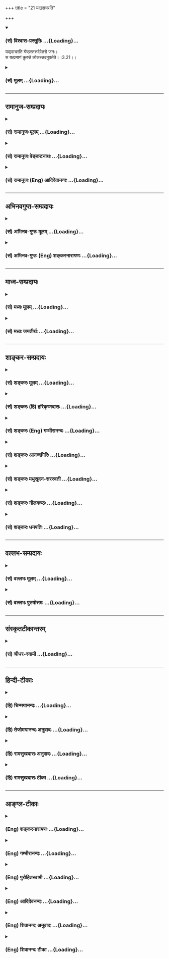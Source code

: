 +++
title = "21 यद्यदाचरति"

+++
<div class="js_include" newlevelforh1="3" title="(सं) विश्वास-प्रस्तुतिः" unfilled url="/purANam/mahAbhAratam/06-bhIShma-parva/02-bhagavad-gItA-parva/saMskRtam/vishvAsa-prastutiH/03_karma-yogaH/21_yadyadAcharati.md">
<details open><summary><h3>(सं) विश्वास-प्रस्तुतिः ...{Loading}...</h3></summary>

यद्यदाचरति श्रेष्ठस्तत्तदेवेतरो जनः।  
स यत्प्रमाणं कुरुते लोकस्तदनुवर्तते।।3.21।।
</details>
</div>
<div class="js_include collapsed" newlevelforh1="3" title="(सं) मूलम्" unfilled url="/purANam/mahAbhAratam/06-bhIShma-parva/02-bhagavad-gItA-parva/saMskRtam/mUlam/03_karma-yogaH/21_yadyadAcharati.md">
<details><summary><h3>(सं) मूलम् ...{Loading}...</h3></summary>

यद्यदाचरति श्रेष्ठस्तत्तदेवेतरो जनः।  
स यत्प्रमाणं कुरुते लोकस्तदनुवर्तते।।3.21।।
</details>
</div>


_________________
## रामानुज-सम्प्रदायः
<div class="js_include collapsed" newlevelforh1="3" title="(सं) रामानुजः मूलम्" unfilled url="/purANam/mahAbhAratam/06-bhIShma-parva/02-bhagavad-gItA-parva/saMskRtam/rAmAnujaH/mUlam/03_karma-yogaH/21_yadyadAcharati.md">
<details><summary><h3>(सं) रामानुजः मूलम् ...{Loading}...</h3></summary>

।।3.21।। श्रेष्ठः कृत्स्नशास्त्रज्ञातृतया अनुष्ठातृतया च प्रथितो **यद्
यद् आचरति तत् तद् एव** अकृत्स्नविद् **जनः** अपि आचरति। अनुष्ठीयमानम् अपि
कर्म श्रेष्ठो **यत्प्रमाणं** यदङ्गयुक्तम् अनुतिष्ठति तदङ्गयुक्तम् एव
अकृत्स्नविद् **लोकः** अपि अनुतिष्ठति अतो लोकरक्षार्थं शिष्टतया प्रथितेन
श्रेष्ठेन स्ववर्णाश्रमोचितं कर्म सकलं सर्वदा अनुष्ठेयम्। अन्यथा
लोकनाशजनितं पापं ज्ञानयोगाद् अपि एनं प्रच्यावयेत्।

</details>
</div>
<div class="js_include collapsed" newlevelforh1="3" title="(सं) रामानुजः वेङ्कटनाथः" unfilled url="/purANam/mahAbhAratam/06-bhIShma-parva/02-bhagavad-gItA-parva/saMskRtam/rAmAnujaH/venkaTanAthaH/03_karma-yogaH/21_yadyadAcharati.md">
<details><summary><h3>(सं) रामानुजः वेङ्कटनाथः ...{Loading}...</h3></summary>

।। 3.21कर्मयोगस्य ज्यायस्त्वं शिष्टानुष्ठानेनोदाह्रियते
कर्मणैवेति। हिशब्दसूचितं ज्ञानयोगाधिकारं दर्शयति राजर्षयो
ज्ञानिनामग्रेसरा इति। राजानो हि विस्तीर्णागाधमनसः तत्रापि
ऋषित्वादतीन्द्रियार्थद्रष्टारः तत्राप्यात्मविदः तत्रापि
निसर्गनिगृहीतेन्द्रियत्वात् प्रकृष्टोत्पत्तिकसत्त्वादिना च तेषामग्रगण्या
इत्यर्थः। कर्मणैव इत्येवकारो ज्ञानयोगशक्तस्यापि कर्मयोगानुपरतिपरः।
संसिद्धिशब्दस्य परमाप्नोतीत्युक्तनिदर्शनपरत्वात्आत्मानं प्राप्तवन्त
इत्युक्तम्। एवं च सति कर्मणैवेति
पूर्वप्रसक्तज्ञानयोगनैरपेक्ष्यपरमवधारणमप्युपपन्नं भवति।
उत्तरसङ्गत्यर्थमुक्तं सङ्ग्रहेणोद्गृह्णाति एवमिति। इदानीं
इत्यनेनलोकसङ्ग्रहं इत्यादिकंविद्वान्युक्तः समाचरन् 3।26
इत्यन्तमविच्छिन्नम्। सर्वथेति। लोकरक्षार्थं लोकोपप्लवजनितस्वपापेन
ज्ञानयोगादपि प्रच्यावकेनोभयभ्रष्टत्वपरिहारार्थं चेत्यर्थः। लोकसङ्ग्रहमपि
इत्यन्वये लोकसङ्ग्रहस्याप्रधानता प्रतीयेत पश्यन्नपीत्युक्ते तु
कर्मकर्तव्यतायां पूर्वोक्तहेतुभ्यो लोकसङ्ग्रहस्याधिक्यं
द्योत्येतेत्ययमन्वय उक्तः। एवकारो ज्ञानयोगव्यवच्छेदाय
कर्तुमेवार्हसीत्यन्वेतव्य इत्यभिप्रायेणोक्तं कर्मैव कर्तुमर्हसीति।
यद्वालोकसङ्ग्रहमेव इत्येवकारो लोकसङ्ग्रहस्य नैरपेक्ष्यपरःकर्मैव इति तु
प्रकरणापन्नमुक्तम्। अर्हसि इत्यनेन कर्मयोगैकानुष्ठानकारणमर्जुनस्य
वैशिष्ट्यं द्योत्यते। श्रेष्ठ इति। प्रशस्यस्य श्रः अष्टा.4।3।60
इत्यनुशासनात्प्रशस्यतम इत्यर्थः। तच्चास्य
प्रशस्यतमत्वमनुष्ठातॄणामनुविधेयानुष्ठानत्वोपयोगीति मत्वातानकृत्स्नविदो
मन्दान् कृत्स्नविन्न विचालयेत् 3।29 इति वक्ष्यमाणं
चानुसन्धायकृत्स्नशास्त्रज्ञतयाऽनुष्ठातृतया च प्रथित इत्युक्तम्।
अकृत्स्नविदोऽनुष्ठातुः कृत्स्नवित्त्वेऽप्यननुष्ठातुरुभयाकारवत्त्वेऽपि
अप्रसिद्धस्यानुविधेयानुष्ठानता नास्तीति तद्व्यवच्छेदाय पदत्रयम्। स
यत्प्रमाणं कुरुते इत्यत्रस यच्छास्त्रं प्रमाणीकरोति तदनुवर्तते लोकः
इत्यस्मिन्नर्थे तदनुवर्तनस्य तदर्थानुष्ठानरूपत्वादर्थतः पुनरुक्तिः
स्यात्। कुरुत इति चैतद्बुध्यत इत्यस्मिन्नर्थे नेतव्यम्। लोकसंग्रहमेवापि
सम्पश्यन् कर्तुमर्हसि इति पूर्ववाक्ये चकर्तुमर्हसि
इत्येतावन्मात्रमुक्तम् श्रुतिस्मृत्यादिकमपि
प्रमाणीकर्तुमर्हसीत्यनुपन्यस्तम् येन तदर्थमिदमुच्येतयद्यदाचरति
इत्यङ्गिन्यनुष्ठेयस्वरूपे निर्दिष्टे तत्प्रकारे त्वपेक्षिते बुभुत्सा
जायते अतस्तदभिधानमेवोचितमित्यभिप्रायेणयत्प्रमाणं यदङ्गयुक्तमित्युक्तम्।
प्रमाणशब्दोऽत्रावधिपरः अनुष्ठेयकर्मस्वरूपस्य चावधिरङ्गान्येव अत एव हि
विध्यन्तशब्देनेतिकर्तव्यतामुपचरन्ति।
यत्प्रमाणंयथाभूतमितियादवप्रकाशभाष्यमप्येतत्परमेव। अस्मिन्नर्थेकुरुते
इतिशब्दस्वारस्यप्रदर्शनायअनुतिष्ठतीत्युक्तम्। अन्यथाऽर्थान्तरे लक्षणा
स्यादिति भावः। यत्प्रमाणमिति निर्दिष्टविशिष्टसिद्ध्यर्थं
तच्छब्दार्थमाहतदङ्गयुक्तमिति। ननु यच्छब्देनाङ्गे निर्दिष्टे कथं
तच्छब्देनाङ्गविशिष्टपरामर्शः इत्थं यदङ्गयुक्तमनुतिष्ठति तदाचरतीत्युक्ते
तदङ्गमाचरतीत्येव शब्दवृत्तिः। अङ्गस्य चाङ्गिपृथग्भावायोगात्
अर्थतस्तदङ्गविशिष्टमिति सिद्धम्। आभिप्रायिकौ करणाकरणयोरर्थानर्थौ
प्रकाशयति अत इति। लोकानुविधेयानुष्ठानत्वादित्यर्थः। सर्वदेति
यावदात्मप्राप्तीत्यर्थः। ननु स्वयं यदि ज्ञानयोगेन मुक्तो भवति किमस्य
लोकेन सङ्गृहीतेनासङ्गृहीतेन वा इत्यत्राह अन्यथेति ज्ञानयोगाधिकार्यहमिति
कृत्वा कर्मयोगपरित्यागे सतीत्यर्थः। ज्ञानयोगादपि इत्यपिशब्द उभयभ्रष्टतां
द्योतयति।

</details>
</div>
<div class="js_include collapsed" newlevelforh1="3" title="(सं) रामानुजः (Eng) आदिदेवानन्दः" unfilled url="/purANam/mahAbhAratam/06-bhIShma-parva/02-bhagavad-gItA-parva/saMskRtam/rAmAnujaH/english/AdidevAnandaH/03_karma-yogaH/21_yadyadAcharati.md">
<details><summary><h3>(सं) रामानुजः (Eng) आदिदेवानन्दः ...{Loading}...</h3></summary>

3.21 Whatever 'an eminent man,' i.e., he, who is famous for his
knowledge of all the scriptures and for his observance of the scriptural
dictates, performs, others who have incomplete knowledge of the
scriptures will also perform, following his example. With regard to any
duty which is being performed with all its ancillaries by an eminent
personage, the people with incomplete knowledge will do it with the same
ancillaries. Therefore for the protection of the world, all acts that
are appropriate to one's station and stage in life must always be
performed by an eminent man who is distinguished for his wisdom.
Otherwise, the evil generated from the ruin of the large masses of the
world (who neglect their duties by following his example), will bring
him down, even if he were a follower of pure Jnana Yoga.

</details>
</div>


_________________
## अभिनवगुप्त-सम्प्रदायः
<div class="js_include collapsed" newlevelforh1="3" title="(सं) अभिनव-गुप्तः मूलम्" unfilled url="/purANam/mahAbhAratam/06-bhIShma-parva/02-bhagavad-gItA-parva/saMskRtam/abhinava-guptaH/mUlam/03_karma-yogaH/21_yadyadAcharati.md">
<details><summary><h3>(सं) अभिनव-गुप्तः मूलम् ...{Loading}...</h3></summary>

।।3.21 3.22।। यद्यदाचरतीति। न मे इति। प्राप्तप्रापणीयस्य परिपूर्णमनसोऽपि
कर्मप्रवृत्तौ लोकानुग्रहः प्रयोजनमित्यत्र श्रीभगवान् आत्मानमेव
दृष्टान्तीकरोति।

</details>
</div>
<div class="js_include collapsed" newlevelforh1="3" title="(सं) अभिनव-गुप्तः (Eng) शङ्करनारायणः" unfilled url="/purANam/mahAbhAratam/06-bhIShma-parva/02-bhagavad-gItA-parva/saMskRtam/abhinava-guptaH/english/shankaranArAyaNaH/03_karma-yogaH/21_yadyadAcharati.md">
<details><summary><h3>(सं) अभिनव-गुप्तः (Eng) शङ्करनारायणः ...{Loading}...</h3></summary>

3.21 See Comment under 3.22

</details>
</div>


_________________
## माध्व-सम्प्रदायः
<div class="js_include collapsed" newlevelforh1="3" title="(सं) मध्वः मूलम्" unfilled url="/purANam/mahAbhAratam/06-bhIShma-parva/02-bhagavad-gItA-parva/saMskRtam/madhvaH/mUlam/03_karma-yogaH/21_yadyadAcharati.md">
<details><summary><h3>(सं) मध्वः मूलम् ...{Loading}...</h3></summary>

।।3.21।। स यद्वाक्यादिकं प्रमाणीकुरुते यदुक्तप्रकारेण तिष्ठतीत्यर्थः।

</details>
</div>
<div class="js_include collapsed" newlevelforh1="3" title="(सं) मध्वः जयतीर्थः" unfilled url="/purANam/mahAbhAratam/06-bhIShma-parva/02-bhagavad-gItA-parva/saMskRtam/madhvaH/jayatIrthaH/03_karma-yogaH/21_yadyadAcharati.md">
<details><summary><h3>(सं) मध्वः जयतीर्थः ...{Loading}...</h3></summary>

।।3.21।। स यत्प्रमाणं कुरुते इत्यत्र यच्छब्देन प्रमाणमप्रमाणं वा
विवक्षितम् आद्ये प्रमाणं कुरुत इत्ययुक्तम् स्थितस्य करणाभावात्।
द्वितीयेऽप्येवमेव अशक्यत्वादित्यत आह **स** **इति**। प्रमाणमेव सत्
यद्वाक्यादिकं लोकेन प्रमाणतयाऽनवगतम् तत्प्रमाणतया ज्ञापयतीत्यर्थः।
यद्वैकमेवेदं पदं यत्प्रमाणकं लौकिकं वैदिकं वा कर्म कुरुत
इत्यनेनाभिप्रायेण तात्पर्यमाह **यदुक्ते**ति।

</details>
</div>


_________________
## शाङ्कर-सम्प्रदायः
<div class="js_include collapsed" newlevelforh1="3" title="(सं) शङ्करः मूलम्" unfilled url="/purANam/mahAbhAratam/06-bhIShma-parva/02-bhagavad-gItA-parva/saMskRtam/shankaraH/mUlam/03_karma-yogaH/21_yadyadAcharati.md">
<details><summary><h3>(सं) शङ्करः मूलम् ...{Loading}...</h3></summary>

।।3.21।। **यद्यत्** कर्म **आचरति** करोति **श्रेष्ठः** प्रधानः
**तत्तदेव** कर्म आचरति **इतरः** अन्यः **जनः** तदनुगतः। किञ्च सः श्रेष्ठः
**यत् प्रमाणं कुरुते** लौकिकं वैदिकं वा **लोकः तत् अनुवर्तते** तदेव
प्रमाणीकरोति इत्यर्थः।। यदि अत्र ते लोकसंग्रहकर्तव्यतायां विप्रतिपत्तिः
तर्हि मां किं न पश्यसि

</details>
</div>
<div class="js_include collapsed" newlevelforh1="3" title="(सं) शङ्करः (हि) हरिकृष्णदासः" unfilled url="/purANam/mahAbhAratam/06-bhIShma-parva/02-bhagavad-gItA-parva/saMskRtam/shankaraH/hindI/harikRShNadAsaH/03_karma-yogaH/21_yadyadAcharati.md">
<details><summary><h3>(सं) शङ्करः (हि) हरिकृष्णदासः ...{Loading}...</h3></summary>

।।3.21।। लोकसंग्रह किसको करना चाहिये और किसलिये करना चाहिये सो कहते हैं
श्रेष्ठ पुरुष जोजो कर्म करता है अर्थात् प्रधान मनुष्य जिसजिस कर्ममें
बर्तता है दूसरे लोग उसके अनुयायी होकर उसउस कर्मका ही आचरण किया करते हैं।
तथा वह श्रेष्ठ पुरुष जिसजिस लौकिक या वैदिक प्रथाको प्रामाणिक मानता है
लोग उसीके अनुसार चलते हैं अर्थात् उसीको प्रमाण मानते हैं।

</details>
</div>
<div class="js_include collapsed" newlevelforh1="3" title="(सं) शङ्करः (Eng) गम्भीरानन्दः" unfilled url="/purANam/mahAbhAratam/06-bhIShma-parva/02-bhagavad-gItA-parva/saMskRtam/shankaraH/english/gambhIrAnandaH/03_karma-yogaH/21_yadyadAcharati.md">
<details><summary><h3>(सं) शङ्करः (Eng) गम्भीरानन्दः ...{Loading}...</h3></summary>

3.21 Yat yat, \[This is according to the Ast. The G1. Pr. reads, yat yat
yesu yesu.-Tr.\] whatever action; a sresthah, superior person, a leader;
acarati, does; itarah, another; janah, person, who follows him; does tat
tat eva, that very action. Further, yat, whatever; sah, he, the superior
person; kurute, upholds; as pramanam, authority, be it Vedic or secular;
lokah, an ordinary person; anuvartate, follows; tat, that, i.e. he
accepts that very thing as authoritative. 'If you have a doubt here with
regard to the duty of preventing people from straying, then why do you
not observe Me;'

</details>
</div>
<div class="js_include collapsed" newlevelforh1="3" title="(सं) शङ्करः आनन्दगिरिः" unfilled url="/purANam/mahAbhAratam/06-bhIShma-parva/02-bhagavad-gItA-parva/saMskRtam/shankaraH/AnandagiriH/03_karma-yogaH/21_yadyadAcharati.md">
<details><summary><h3>(सं) शङ्करः आनन्दगिरिः ...{Loading}...</h3></summary>

।।3.21।। ज्ञानवता कृतार्थेन लोकसंग्रहार्थमपि न
प्रवर्तितव्यमित्याशङ्कामुत्थाप्य परिहरति **लोकेत्यादिना।**
श्रुताध्ययनसंपन्नत्वेनाभिमतो यद्यद्विहितं प्रतिषिद्धं वा कर्मानुतिष्ठति
तत्तदेव प्राकृतो जनोऽनुवर्तते तेन विद्यावतापि लोकमर्यादास्थापनार्थं
विहितं कर्तव्यमित्यर्थः। श्रेष्ठानुसारित्वमितरेषामाचारे दर्शयित्वा
प्रतिपत्तावपि दर्शयति **किञ्चेति।**

</details>
</div>
<div class="js_include collapsed" newlevelforh1="3" title="(सं) शङ्करः मधुसूदन-सरस्वती" unfilled url="/purANam/mahAbhAratam/06-bhIShma-parva/02-bhagavad-gItA-parva/saMskRtam/shankaraH/madhusUdana-sarasvatI/03_karma-yogaH/21_yadyadAcharati.md">
<details><summary><h3>(सं) शङ्करः मधुसूदन-सरस्वती ...{Loading}...</h3></summary>

।।3.21।। ननु मया कर्मणि क्रियमाणेऽपि लोकः किमिति
तत्संगृह्णीयादित्याशङ्क्य श्रेष्ठाचारानुविधायित्वादित्याह यद्यदिति।
श्रेष्ठः प्रधानभूतो राजादिर्यद्यत्कर्माचरति शुभमशुभं वा तत्तदेवाचरतीतरः
प्राकृतस्तदनुगतो जनः नत्वन्यत्स्वातन्त्र्येणेत्यर्थः। ननु
शास्त्रमवलोक्याशास्त्रीयं श्रेष्ठाचारं परित्यज्य शास्त्रीयमेव कुतो
नाचरति लोक इत्याशङ्क्य आचारवत्प्रतिपत्तावपि श्रेष्ठानुसारितामितरस्य
दर्शयति स यदिति। स श्रेष्ठो यल्लौकिकं वैदिकं वा प्रमाणं कुरुते
प्रमाणत्वेन मन्यते तदेव लोकोऽप्यनुवर्तते प्रमाणं कुरुते नतु
स्वातन्त्र्येण किंचिदित्यर्थः। तथाच प्रधानभूतेन त्वया राज्ञा
लोकसंरक्षणार्थं कर्म कर्तव्यमेवप्रधानानुयायिनो जनव्यवहारा भवन्ति इति
न्यायादित्यभिप्रायः।

</details>
</div>
<div class="js_include collapsed" newlevelforh1="3" title="(सं) शङ्करः नीलकण्ठः" unfilled url="/purANam/mahAbhAratam/06-bhIShma-parva/02-bhagavad-gItA-parva/saMskRtam/shankaraH/nIlakaNThaH/03_karma-yogaH/21_yadyadAcharati.md">
<details><summary><h3>(सं) शङ्करः नीलकण्ठः ...{Loading}...</h3></summary>

।।3.20 3.21।। अत्र शिष्टाचारं प्रमाणयति **कर्मणेति।** कर्मणैव सह
संसिद्धिं श्रवणादिसाध्यां ज्ञाननिष्ठां गन्तुमास्थिताः प्रवृत्ता
जनकादयस्त्वादृशाः क्षत्रियाः न तु संन्यासेन। ननु शुद्धचित्तस्य मम नास्ति
कर्मापेक्षेत्याशङ्क्याह **लोकेति।** लोकस्य संग्रहः स्वधर्मे प्रवर्तनम्।
ननु स्वप्रयोजनाभावेऽपि केवलं लोकसंग्रहार्थं चेत्कर्म कर्तव्यं तदा
विदुषां ब्राह्मणानामपि संन्यासो न स्यात्। यतीनेव
संन्यासधर्मान्ग्राहयितुं तेषां संन्यास इति चेत् अर्जुनेऽपि न
तद्दंडवारितमस्ति। ननु क्षत्रियस्य संन्यासेऽधिकारो नास्तीति चेत्
लिङ्गधारणेऽधिकाराभावेऽपि भरतऋषभादिवद्विक्षेपकर्मत्यागमात्रेऽधिकारात्।
वार्तिकेसर्वाधिकारविच्छेदि ज्ञानं चेदभ्युपेयते। कुतोऽधिकारनियमो
व्युत्थाने क्रियते बलात्। इति विद्वत्संन्यासे क्षत्रियादेरप्यधिकारस्य
साधितत्वात्। अतो लोकसंग्रहो न मुख्यं कर्मप्रयोजनमिति चेत्सत्यम्। न मे
पार्थास्ति कर्तव्यम् इति स्वदृष्टान्तेनाधिकारिकत्वादर्जुन एवैवं
नियोज्यते न क्षत्रियमात्रमिति तुष्यतु भवान्।

</details>
</div>
<div class="js_include collapsed" newlevelforh1="3" title="(सं) शङ्करः धनपतिः" unfilled url="/purANam/mahAbhAratam/06-bhIShma-parva/02-bhagavad-gItA-parva/saMskRtam/shankaraH/dhanapatiH/03_karma-yogaH/21_yadyadAcharati.md">
<details><summary><h3>(सं) शङ्करः धनपतिः ...{Loading}...</h3></summary>

।।3.21।। मयि कर्मणि प्रवृत्ते कथं लोकसंग्रहो भविष्यतीत्यत आह **यदिति।**
यद्यत्कर्म श्रेष्ठः प्रधान आचरति तत्तदेव कर्मेतरोऽन्यो जनस्तदनुगत आचरति।
किंच स प्रधान यल्लौकिकं वैदिकं वा प्रमाणं कुरुते लोकस्तदनुवर्तते। तदेव
प्रमाणीकुरुते इत्यर्थः। यत्कर्म शास्त्रं वा निवृत्तिशास्त्रं
वेत्याचार्यैः संकोचे मानाभावमभिप्रेत्य न व्याख्यातम्।

</details>
</div>


_________________
## वल्लभ-सम्प्रदायः
<div class="js_include collapsed" newlevelforh1="3" title="(सं) वल्लभः मूलम्" unfilled url="/purANam/mahAbhAratam/06-bhIShma-parva/02-bhagavad-gItA-parva/saMskRtam/vallabhaH/mUlam/03_karma-yogaH/21_yadyadAcharati.md">
<details><summary><h3>(सं) वल्लभः मूलम् ...{Loading}...</h3></summary>

।।3.21।। यतः यद्यदिति।

</details>
</div>
<div class="js_include collapsed" newlevelforh1="3" title="(सं) वल्लभः पुरुषोत्तमः" unfilled url="/purANam/mahAbhAratam/06-bhIShma-parva/02-bhagavad-gItA-parva/saMskRtam/vallabhaH/puruShottamaH/03_karma-yogaH/21_yadyadAcharati.md">
<details><summary><h3>(सं) वल्लभः पुरुषोत्तमः ...{Loading}...</h3></summary>

  
  
।।3.21।। ननु लोकसङ्ग्रहोऽपि भक्तानामनुचित एवेत्यत आह यद्यदिति। श्रेष्ठो
मद्भक्तो यद्यदाचरतितदेवेतरो जन आचरति। स मद्भक्तो यदेव प्रमाणं कुरुते
लोकस्तंदेवानुवर्तते प्रमाणत्वेनाङ्गीकुरुते। अयं भावः भक्तानां
लोकसङ्ग्रहो मदाज्ञया कर्त्तव्यः यतस्तदाचरणं दृष्ट्वा लोकोऽपि तथैव
कुर्यात् तत्स्वरूपाज्ञानेऽपि तदाऽनधिकारित्वात् फलं तु न स्यादेव फलदाने च
मदिच्छा न। यतो भक्तिः परमकृपया कस्मैचिदेव दीयते न सर्वेभ्यः। सर्वेभ्यो
दाने सृष्टिरेवोच्छिद्येत। अतस्त**द्रोप()**नेन सृष्टिप्रवृत्त्यर्थं
बाह्यतः कापट्येन कर्म कर्तव्यमिति भावः।  
  

</details>
</div>


_________________
## संस्कृतटीकान्तरम्
<div class="js_include collapsed" newlevelforh1="3" title="(सं) श्रीधर-स्वामी" unfilled url="/purANam/mahAbhAratam/06-bhIShma-parva/02-bhagavad-gItA-parva/saMskRtam/shrIdhara-svAmI/03_karma-yogaH/21_yadyadAcharati.md">
<details><summary><h3>(सं) श्रीधर-स्वामी ...{Loading}...</h3></summary>

।।3.21।। कर्मकरणे लोकसंग्रहो यथा स्यात्तथाह **यदिति।** इतरः प्राकृतो जनः
तत्तदेवाचरति। स श्रेष्ठो जनः कर्मशास्त्रं निवृत्तिशास्त्रं वा यत्प्रमाणं
मन्यते तदेव लोकोऽप्यनुसरति।

</details>
</div>


_________________
## हिन्दी-टीकाः
<div class="js_include collapsed" newlevelforh1="3" title="(हि) चिन्मयानन्दः" unfilled url="/purANam/mahAbhAratam/06-bhIShma-parva/02-bhagavad-gItA-parva/hindI/chinmayAnandaH/03_karma-yogaH/21_yadyadAcharati.md">
<details><summary><h3>(हि) चिन्मयानन्दः ...{Loading}...</h3></summary>

।।3.21।। मनुष्य मूलत अनुकरण करने वाला प्राणी है। यह एक मनोवैज्ञानिक सत्य
है। इतिहास के किसी काल में भी समाज का नैतिक पुनरुत्थान हुआ है तो उस केवल
राष्ट्र के नेतृत्व करने वाले व्यक्तियों के आदर्शों के कारण। शिक्षकों के
सद्व्यवहार से ही विद्यार्थियों को अनुशासित किया जा सकता है यदि किसी
राष्ट्र का शासक भ्रष्ट और अत्याचारी हो तो निम्न पदों के अधिकारी सत्य और
ईमानदार नहीं हो सकते। छोटे बालकों का व्यवहार पूर्णत उनके मातापिता के
आचरण एवं संस्कृति द्वारा निर्भर और नियन्त्रित होता है।  
  
इस तथ्य को ध्यान में रखते हुये भगवान् कर्माचरण के लिए अर्जुन के समक्ष एक
और कारण प्रस्तुत करते हैं। यदि वह कर्म नहीं करता तो सम्भव है समाज के
अधिकांश लोग भी स्वकर्तव्यपराङमुख हो जायेंगे और अन्त में परिणाम होगा जीवन
में संस्कृति का ह्रास। अब आगे इस बात पर बल देने तथा अब तक दिये गये उपदेश
का प्रभाव दृढ़ करने के लिए भगवान् स्वयं का ही उदाहरण देते हैं। यद्यपि
भगवान् स्वयं नित्यमुक्त हैं तथापि तमोगुण और रजोगुण की बुराइयों में पड़ी
तत्कालीन पीढ़ी को उसमें से बाहर निकालने के लिए वे स्वयं अनासक्त भाव से
कुशलतापूर्वक कर्म करते हुये सभी के लिये एक आदर्श स्थापित करते हैं। अधर्म
का सक्रिय प्रतिकार यह श्रीकृष्ण का सिद्धांत है। उनकी अहिंसा उस
दिवास्वप्न देखने वाले कायर के समान नहीं थी जो अन्याय का प्रतिकार न करके
संस्कृति का रक्षण करने में असमर्थ होता है। अब अर्जुन मन में कर्मयोग के
विषय में कोई संदेह नहीं रह सकता था। यदि लोकसंग्रह के विषय में तुम्हें कोई
शंका हो तो तुम मुझे क्यों नहीं देखते मेरे अनुसार तुम भी लोगों को अधर्म
के मार्ग से निवृत्त कर उन्हें धर्म मार्ग में प्रवृत्त होने के लिये अपना
आदर्श क्यों नहीं स्थापित करते

</details>
</div>
<div class="js_include collapsed" newlevelforh1="3" title="(हि) तेजोमयानन्दः अनुवादः" unfilled url="/purANam/mahAbhAratam/06-bhIShma-parva/02-bhagavad-gItA-parva/hindI/tejomayAnandaH/anuvAdaH/03_karma-yogaH/21_yadyadAcharati.md">
<details><summary><h3>(हि) तेजोमयानन्दः अनुवादः ...{Loading}...</h3></summary>

।।3.21।। श्रेष्ठ पुरुष जैसा आचरण करता है, अन्य लोग भी वैसा ही अनुकरण
करते हैं; वह पुरुष जो कुछ प्रमाण कर देता है, लोग भी उसका अनुसरण करते
हैं।।

</details>
</div>
<div class="js_include collapsed" newlevelforh1="3" title="(हि) रामसुखदासः अनुवादः" unfilled url="/purANam/mahAbhAratam/06-bhIShma-parva/02-bhagavad-gItA-parva/hindI/rAmasukhadAsaH/anuvAdaH/03_karma-yogaH/21_yadyadAcharati.md">
<details><summary><h3>(हि) रामसुखदासः अनुवादः ...{Loading}...</h3></summary>

।।3.21।। श्रेष्ठ मनुष्य जो-जो आचरण करता है, दूसरे मनुष्य वैसा-वैसा ही
आचरण करते हैं। वह जो कुछ प्रमाण देता है, दूसरे मनुष्य उसीके अनुसार
आचरण करते हैं।

</details>
</div>
<div class="js_include collapsed" newlevelforh1="3" title="(हि) रामसुखदासः टीका" unfilled url="/purANam/mahAbhAratam/06-bhIShma-parva/02-bhagavad-gItA-parva/hindI/rAmasukhadAsaH/TIkA/03_karma-yogaH/21_yadyadAcharati.md">
<details><summary><h3>(हि) रामसुखदासः टीका ...{Loading}...</h3></summary>

3.21।।***व्याख्या--*'यद्यदाचरति श्रेष्ठस्तत्तदेवेतरो जनः'--**श्रेष्ठ
पुरुष वही है, जो संसार-(शरीरादि पदार्थों-) को और 'स्वयं'-(अपने स्वरूप-)
को तत्त्वसे जानता है। उसका यह स्वाभाविक अनुभव होता है कि शरीर,
इन्द्रियाँ, मन, बुद्धि, धन, कुटुम्ब, जमीन आदि पदार्थ संसारके हैं, अपने
नहीं। इतना ही नहीं, वह श्रेष्ठ पुरुष त्याग, वैराग्य, प्रेम, ज्ञान,
सद्गुण आदिको भी अपना नहीं मानता; क्योंकि उन्हें भी अपना माननेसे
व्यक्तित्व पुष्ट होता है, जो तत्त्वप्राप्तिमें बाधक है। 'मैं त्यागी
हूँ', 'मैं वैरागी हूँ', 'मैं सेवक हूँ', 'मैं भक्त हूँ' आदि भाव भी
व्यक्तित्वको पुष्ट करनेवाले होनेके कारण तत्त्वप्राप्तिमें बाधक होते हैं।
श्रेष्ठ पुरुषमें (जडताके सम्बन्धसे होनेवाला) 'व्यष्टि अहंकार' तो होता ही
नहीं, और 'समष्टि अहंकार' व्यवहारमात्रके लिये होता है, जो संसारकी सेवामें
लगा रहता है; क्योंकि अहंकार भी संसारका ही है (गीता 7। 4 13। 5)।  
  
संसारसे मिले हुए शरीर, धन, परिवार, पद, योग्यता, अधिकार आदि सब पदार्थ
सदुपयोग करने अर्थात् दूसरोंकी सेवामें लगानेके लिये ही मिले हैं; उपभोग
करने अथवा अपना अधिकार जमानेके लिये नहीं। जो इन्हें अपना और अपने लिये
मानकर इनका उपभोग करता है, उसको भगवान् चोर कहते हैं--**'यो भुङ्क्ते
स्तेन एव सः'** (गीता 3। 12)। ये सब पदार्थ समष्टिके ही हैं, व्यष्टिके कभी
किसी प्रकार नहीं। वास्तवमें इन पदार्थोंसे हमारा कोई सम्बन्ध नहीं है।
श्रेष्ठ पुरुषके अपने कहलानेवाले शरीरादि पदार्थ (संसारके होनेसे)
स्वतः-स्वाभाविक संसारकी सेवामें लगते हैं। सम्पूर्ण प्राणियोंके हितमें
उसकी स्वाभाविक प्रवृत्ति होती है। 'देने'

</details>
</div>


_________________
## आङ्ग्ल-टीकाः
<div class="js_include collapsed" newlevelforh1="3" title="(Eng) शङ्करनारायणः" unfilled url="/purANam/mahAbhAratam/06-bhIShma-parva/02-bhagavad-gItA-parva/english/shankaranArAyaNaH/03_karma-yogaH/21_yadyadAcharati.md">
<details><summary><h3>(Eng) शङ्करनारायणः ...{Loading}...</h3></summary>

3.21. Whatsoever a great man does, other commoners do the same; whatever
standard he sets up, the world follows that.

</details>
</div>
<div class="js_include collapsed" newlevelforh1="3" title="(Eng) गम्भीरानन्दः" unfilled url="/purANam/mahAbhAratam/06-bhIShma-parva/02-bhagavad-gItA-parva/english/gambhIrAnandaH/03_karma-yogaH/21_yadyadAcharati.md">
<details><summary><h3>(Eng) गम्भीरानन्दः ...{Loading}...</h3></summary>

3.21 Whatever a superior person does, another person does that very
thing! Whatever he upholds as authority, an ordinary person follows
that.

</details>
</div>
<div class="js_include collapsed" newlevelforh1="3" title="(Eng) पुरोहितस्वामी" unfilled url="/purANam/mahAbhAratam/06-bhIShma-parva/02-bhagavad-gItA-parva/english/purohitasvAmI/03_karma-yogaH/21_yadyadAcharati.md">
<details><summary><h3>(Eng) पुरोहितस्वामी ...{Loading}...</h3></summary>

3.21 For whatever a great man does, others imitate. People conform to
the standard which he has set.

</details>
</div>
<div class="js_include collapsed" newlevelforh1="3" title="(Eng) आदिदेवनन्दः" unfilled url="/purANam/mahAbhAratam/06-bhIShma-parva/02-bhagavad-gItA-parva/english/AdidevanandaH/03_karma-yogaH/21_yadyadAcharati.md">
<details><summary><h3>(Eng) आदिदेवनन्दः ...{Loading}...</h3></summary>

3.21 Whatever a great man does, other men also do. Whichever standard he
sets, the world follows it.

</details>
</div>
<div class="js_include collapsed" newlevelforh1="3" title="(Eng) शिवानन्दः अनुवादः" unfilled url="/purANam/mahAbhAratam/06-bhIShma-parva/02-bhagavad-gItA-parva/english/shivAnandaH/anuvAdaH/03_karma-yogaH/21_yadyadAcharati.md">
<details><summary><h3>(Eng) शिवानन्दः अनुवादः ...{Loading}...</h3></summary>

3.21 Whatsoever a great man does, that the other men also do; whatever
he sets up as the standard, that the world (mankind) follows.

</details>
</div>
<div class="js_include collapsed" newlevelforh1="3" title="(Eng) शिवानन्दः टीका" unfilled url="/purANam/mahAbhAratam/06-bhIShma-parva/02-bhagavad-gItA-parva/english/shivAnandaH/TIkA/03_karma-yogaH/21_yadyadAcharati.md">
<details><summary><h3>(Eng) शिवानन्दः टीका ...{Loading}...</h3></summary>

3.21 यद्यत् whatsoever; आचरति does; श्रेष्ठः the best; तत्तत् that; एव
only; इतरः the other; जनः people; सः he (that great man); यत् what;
प्रमाणम् standard (authority; demonstration); कुरुते does; लोकः the
world (people); तत् that; अनुवर्तते follows.Commentary Man is a social
animal. He is an imitating animal too. He takes his ideas of right and
wrong from those whom he regards as his moral superior. Whatever a great
man follows; the same is considered as an authority by his followers.
They try to follow him. They endeavour to walk in his footsteps.

</details>
</div>
